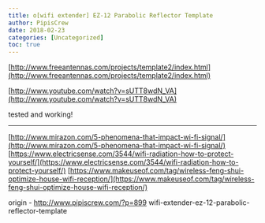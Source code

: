 ```yaml
---
title: o[wifi extender] EZ-12 Parabolic Reflector Template
author: PipisCrew
date: 2018-02-23
categories: [Uncategorized]
toc: true
---
```


[http://www.freeantennas.com/projects/template2/index.html](http://www.freeantennas.com/projects/template2/index.html)

[http://www.youtube.com/watch?v=sUTT8wdN_VA](http://www.youtube.com/watch?v=sUTT8wdN_VA)

tested and working!

* * *

[http://www.mirazon.com/5-phenomena-that-impact-wi-fi-signal/](http://www.mirazon.com/5-phenomena-that-impact-wi-fi-signal/)
[https://www.electricsense.com/3544/wifi-radiation-how-to-protect-yourself/](https://www.electricsense.com/3544/wifi-radiation-how-to-protect-yourself/)
[https://www.makeuseof.com/tag/wireless-feng-shui-optimize-house-wifi-reception/](https://www.makeuseof.com/tag/wireless-feng-shui-optimize-house-wifi-reception/)

origin - http://www.pipiscrew.com/?p=899 wifi-extender-ez-12-parabolic-reflector-template